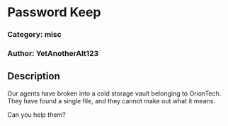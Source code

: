 # Password Keep

### Category: misc
### Author: YetAnotherAlt123

## Description

Our agents have broken into a cold storage vault belonging to OrionTech.
They have found a single file, and they cannot make out what it means.

Can you help them?
